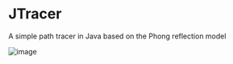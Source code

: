 # JTracer

A simple path tracer in Java based on the Phong reflection model

![image](https://user-images.githubusercontent.com/11628046/217283982-1065da5f-7b2b-4670-9470-06e75ec4fefc.png)
